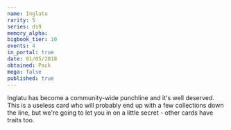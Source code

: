 ```yaml
---
name: Inglatu
rarity: 5
series: ds9
memory_alpha:
bigbook_tier: 10
events: 4
in_portal: true
date: 01/05/2018
obtained: Pack
mega: false
published: true
---
```


Inglatu has become a community-wide punchline and it's well deserved. This is a useless card who will probably end up with a few collections down the line, but we're going to let you in on a little secret - other cards have traits too.
